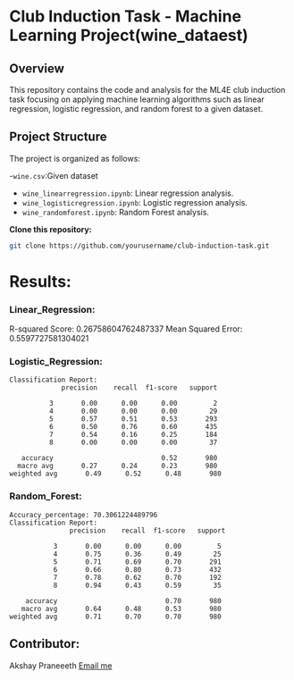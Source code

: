 # Club Induction Task - Machine Learning Project(wine_dataest)

## Overview

This repository contains the code and analysis for the ML4E club induction task
focusing on applying machine learning algorithms such as linear regression, logistic regression, and random forest to a given dataset.

## Project Structure

The project is organized as follows:

  -`wine.csv`:Given dataset
  - `wine_linearregression.ipynb`: Linear regression analysis.
  - `wine_logisticregression.ipynb`: Logistic regression analysis.
  - `wine_randomforest.ipynb`: Random Forest analysis.
    
 **Clone this repository:**

   ```bash
   git clone https://github.com/yourusername/club-induction-task.git
```
# Results:
### Linear_Regression:
R-squared Score: 0.26758604762487337
Mean Squared Error: 0.5597727581304021
### Logistic_Regression:
 ```
Classification Report:
              precision    recall  f1-score   support

           3       0.00      0.00      0.00         2
           4       0.00      0.00      0.00        29
           5       0.57      0.51      0.53       293
           6       0.50      0.76      0.60       435
           7       0.54      0.16      0.25       184
           8       0.00      0.00      0.00        37

    accuracy                           0.52       980
   macro avg       0.27      0.24      0.23       980
weighted avg       0.49      0.52      0.48       980

 ```
### Random_Forest:
```
Accuracy_percentage: 70.3061224489796
Classification Report:
               precision    recall  f1-score   support

           3       0.00      0.00      0.00         5
           4       0.75      0.36      0.49        25
           5       0.71      0.69      0.70       291
           6       0.66      0.80      0.73       432
           7       0.78      0.62      0.70       192
           8       0.94      0.43      0.59        35

    accuracy                           0.70       980
   macro avg       0.64      0.48      0.53       980
weighted avg       0.71      0.70      0.70       980
```
## Contributor:
 Akshay Praneeeth
 [Email me](mailto:akshaysunkara23@gmail.com)
 

 

